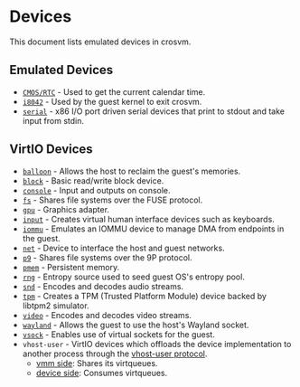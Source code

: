 # Devices

This document lists emulated devices in crosvm.

## Emulated Devices

-   [`CMOS/RTC`] - Used to get the current calendar time.
-   [`i8042`] - Used by the guest kernel to exit crosvm.
-   [`serial`] - x86 I/O port driven serial devices that print to stdout and
    take input from stdin.

[`cmos/rtc`]: https://chromium.googlesource.com/chromiumos/platform/crosvm/+/refs/heads/main/devices/src/cmos.rs
[`i8042`]: https://chromium.googlesource.com/chromiumos/platform/crosvm/+/refs/heads/main/devices/src/i8042.rs
[`serial`]: https://chromium.googlesource.com/chromiumos/platform/crosvm/+/refs/heads/main/devices/src/serial.rs

## VirtIO Devices

-   [`balloon`] - Allows the host to reclaim the guest's memories.
-   [`block`] - Basic read/write block device.
-   [`console`] - Input and outputs on console.
-   [`fs`] - Shares file systems over the FUSE protocol.
-   [`gpu`] - Graphics adapter.
-   [`input`] - Creates virtual human interface devices such as keyboards.
-   [`iommu`] - Emulates an IOMMU device to manage DMA from endpoints in the
    guest.
-   [`net`] - Device to interface the host and guest networks.
-   [`p9`] - Shares file systems over the 9P protocol.
-   [`pmem`] - Persistent memory.
-   [`rng`] - Entropy source used to seed guest OS's entropy pool.
-   [`snd`] - Encodes and decodes audio streams.
-   [`tpm`] - Creates a TPM (Trusted Platform Module) device backed by libtpm2
    simulator.
-   [`video`] - Encodes and decodes video streams.
-   [`wayland`] - Allows the guest to use the host's Wayland socket.
-   [`vsock`] - Enables use of virtual sockets for the guest.
-   `vhost-user` - VirtIO devices which offloads the device implementation to
    another process through the [vhost-user protocol].
    -   [vmm side]: Shares its virtqueues.
    -   [device side]: Consumes virtqueues.

[`balloon`]: https://chromium.googlesource.com/chromiumos/platform/crosvm/+/refs/heads/main/devices/src/virtio/balloon.rs
[`block`]: https://chromium.googlesource.com/chromiumos/platform/crosvm/+/refs/heads/main/devices/src/virtio/block/
[`console`]: https://chromium.googlesource.com/chromiumos/platform/crosvm/+/refs/heads/main/devices/src/virtio/console.rs
[`fs`]: https://chromium.googlesource.com/chromiumos/platform/crosvm/+/refs/heads/main/devices/src/virtio/fs/
[`gpu`]: https://chromium.googlesource.com/chromiumos/platform/crosvm/+/refs/heads/main/devices/src/virtio/gpu/
[`input`]: https://chromium.googlesource.com/chromiumos/platform/crosvm/+/refs/heads/main/devices/src/virtio/input/
[`iommu`]: https://chromium.googlesource.com/chromiumos/platform/crosvm/+/refs/heads/main/devices/src/virtio/iommu.rs
[`net`]: https://chromium.googlesource.com/chromiumos/platform/crosvm/+/refs/heads/main/devices/src/virtio/net.rs
[`p9`]: https://chromium.googlesource.com/chromiumos/platform/crosvm/+/refs/heads/main/devices/src/virtio/p9.rs
[`pmem`]: https://chromium.googlesource.com/chromiumos/platform/crosvm/+/refs/heads/main/devices/src/virtio/pmem.rs
[`rng`]: https://chromium.googlesource.com/chromiumos/platform/crosvm/+/refs/heads/main/devices/src/virtio/rng.rs
[`snd`]: https://chromium.googlesource.com/chromiumos/platform/crosvm/+/refs/heads/main/devices/src/virtio/snd/
[`tpm`]: https://chromium.googlesource.com/chromiumos/platform/crosvm/+/refs/heads/main/devices/src/virtio/tpm.rs
[`video`]: https://chromium.googlesource.com/chromiumos/platform/crosvm/+/refs/heads/main/devices/src/virtio/video/
[`wayland`]: https://chromium.googlesource.com/chromiumos/platform/crosvm/+/refs/heads/main/devices/src/virtio/wl.rs
[`vsock`]: https://chromium.googlesource.com/chromiumos/platform/crosvm/+/refs/heads/main/devices/src/virtio/vhost/vsock.rs
[vhost-user protocol]:
  https://qemu.readthedocs.io/en/latest/interop/vhost-user.html
[vmm side]: https://chromium.googlesource.com/chromiumos/platform/crosvm/+/refs/heads/main/devices/src/virtio/vhost/user/vmm/
[device side]: https://chromium.googlesource.com/chromiumos/platform/crosvm/+/refs/heads/main/devices/src/virtio/vhost/user/device/
